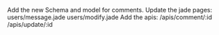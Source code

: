 Add the new Schema and model for comments.
Update the jade pages:
	users/message.jade
	users/modify.jade
Add the apis:
	/apis/comment/:id
	/apis/update/:id

